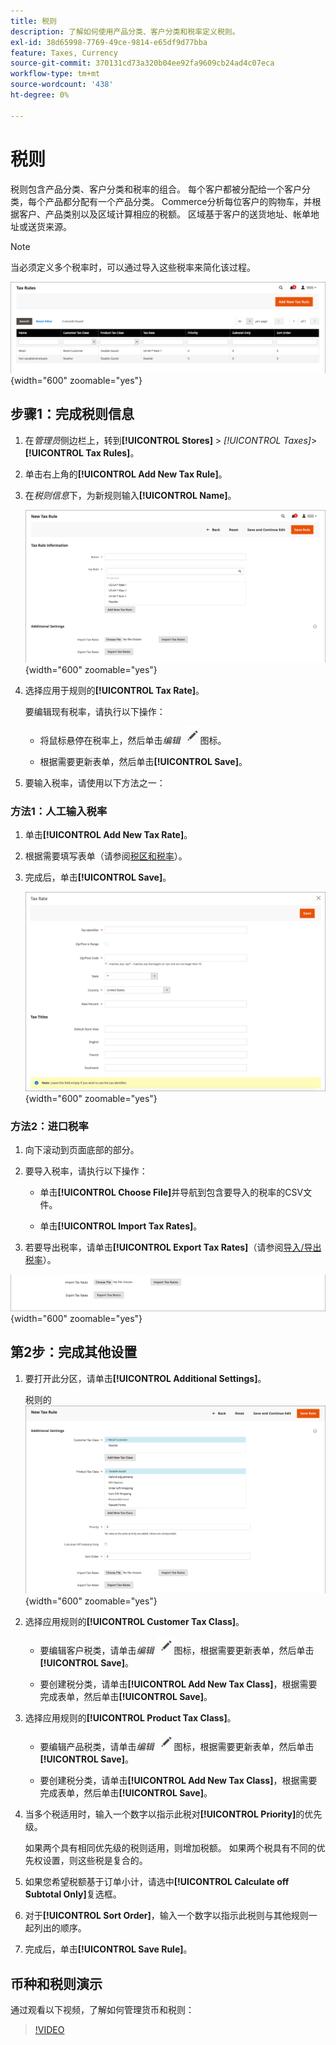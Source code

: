 ```yaml
---
title: 税则
description: 了解如何使用产品分类、客户分类和税率定义税则。
exl-id: 38d65998-7769-49ce-9814-e65df9d77bba
feature: Taxes, Currency
source-git-commit: 370131cd73a320b04ee92fa9609cb24ad4c07eca
workflow-type: tm+mt
source-wordcount: '438'
ht-degree: 0%

---
```


# 税则

税则包含产品分类、客户分类和税率的组合。 每个客户都被分配给一个客户分类，每个产品都分配有一个产品分类。 Commerce分析每位客户的购物车，并根据客户、产品类别以及区域计算相应的税额。 区域基于客户的送货地址、帐单地址或送货来源。

>[!NOTE]
>
>当必须定义多个税率时，可以通过导入这些税率来简化该过程。

![税则](./assets/tax-rules.png){width="600" zoomable="yes"}

## 步骤1：完成税则信息

1. 在&#x200B;_管理员_&#x200B;侧边栏上，转到&#x200B;**[!UICONTROL Stores]** > _[!UICONTROL Taxes]_>**[!UICONTROL Tax Rules]**。

1. 单击右上角的&#x200B;**[!UICONTROL Add New Tax Rule]**。

1. 在&#x200B;_税则信息_&#x200B;下，为新规则输入&#x200B;**[!UICONTROL Name]**。

   ![税则信息](./assets/tax-rule-information.png){width="600" zoomable="yes"}

1. 选择应用于规则的&#x200B;**[!UICONTROL Tax Rate]**。

   要编辑现有税率，请执行以下操作：

   - 将鼠标悬停在税率上，然后单击&#x200B;_编辑_ ![铅笔图标](../assets/icon-edit-pencil.png)图标。

   - 根据需要更新表单，然后单击&#x200B;**[!UICONTROL Save]**。

1. 要输入税率，请使用以下方法之一：

### 方法1：人工输入税率

1. 单击&#x200B;**[!UICONTROL Add New Tax Rate]**。

1. 根据需要填写表单（请参阅[税区和税率](tax-zones-rates.md)）。

1. 完成后，单击&#x200B;**[!UICONTROL Save]**。

   ![新税率](./assets/tax-rate-create-new.png){width="600" zoomable="yes"}

### 方法2：进口税率

1. 向下滚动到页面底部的部分。

1. 要导入税率，请执行以下操作：

   - 单击&#x200B;**[!UICONTROL Choose File]**&#x200B;并导航到包含要导入的税率的CSV文件。

   - 单击&#x200B;**[!UICONTROL Import Tax Rates]**。

1. 若要导出税率，请单击&#x200B;**[!UICONTROL Export Tax Rates]**（请参阅[导入/导出税率](../systems/data-transfer-tax-rates.md)）。

![进口/出口税率](./assets/tax-rule-new-import-export.png){width="600" zoomable="yes"}

## 第2步：完成其他设置

1. 要打开此分区，请单击&#x200B;**[!UICONTROL Additional Settings]**。

   税则的![其他设置](./assets/tax-class-additional-settings.png){width="600" zoomable="yes"}

1. 选择应用规则的&#x200B;**[!UICONTROL Customer Tax Class]**。

   - 要编辑客户税类，请单击&#x200B;_编辑_ ![铅笔图标](../assets/icon-edit-pencil.png)图标，根据需要更新表单，然后单击&#x200B;**[!UICONTROL Save]**。

   - 要创建税分类，请单击&#x200B;**[!UICONTROL Add New Tax Class]**，根据需要完成表单，然后单击&#x200B;**[!UICONTROL Save]**。

1. 选择应用规则的&#x200B;**[!UICONTROL Product Tax Class]**。

   - 要编辑产品税类，请单击&#x200B;_编辑_ ![铅笔图标](../assets/icon-edit-pencil.png)图标，根据需要更新表单，然后单击&#x200B;**[!UICONTROL Save]**。

   - 要创建税分类，请单击&#x200B;**[!UICONTROL Add New Tax Class]**，根据需要完成表单，然后单击&#x200B;**[!UICONTROL Save]**。

1. 当多个税适用时，输入一个数字以指示此税对&#x200B;**[!UICONTROL Priority]**&#x200B;的优先级。

   如果两个具有相同优先级的税则适用，则增加税额。 如果两个税具有不同的优先权设置，则这些税是复合的。

1. 如果您希望税额基于订单小计，请选中&#x200B;**[!UICONTROL Calculate off Subtotal Only]**&#x200B;复选框。

1. 对于&#x200B;**[!UICONTROL Sort Order]**，输入一个数字以指示此税则与其他规则一起列出的顺序。

1. 完成后，单击&#x200B;**[!UICONTROL Save Rule]**。

## 币种和税则演示

通过观看以下视频，了解如何管理货币和税则：

>[!VIDEO](https://video.tv.adobe.com/v/343657/?quality=12)
